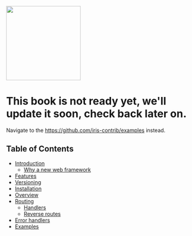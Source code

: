 <a href ="https://github.com/kataras/iris"> <img src="https://github.com/kataras/build-a-better-web-together/raw/master/cover.jpg" width="200" /> </a>

# This book is not ready yet, we'll update it soon, check back later on.
Navigate to the https://github.com/iris-contrib/examples instead.

## Table of Contents

* [Introduction](README.md)
    * [Why a new web framework](why.md)
* [Features](features.md)
* [Versioning](versioning.md)
* [Installation](installation.md)
* [Overview](overview.md)
* [Routing](routing.md)
    * [Handlers](handlers.md)
    * [Reverse routes](routing_reverse.md)
* [Error handlers](error_handlers.md)
* [Examples](https://github.com/iris-contrib/examples)